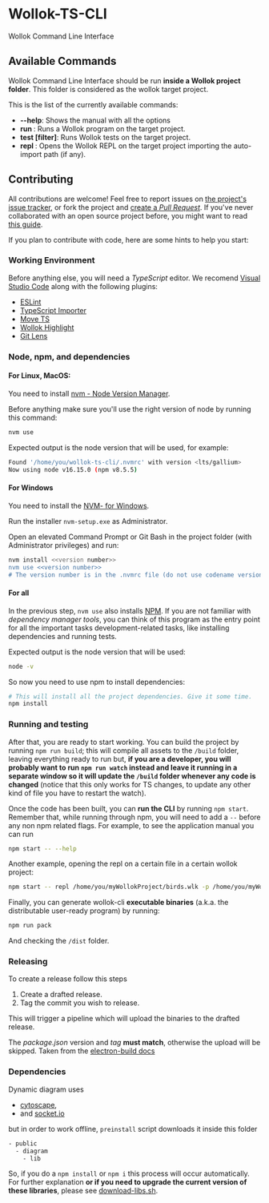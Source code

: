 # Wollok-TS-CLI

Wollok Command Line Interface

## Available Commands

Wollok Command Line Interface should be run **inside a Wollok project folder**. This folder is considered as the wollok target project.

This is the list of the currently available commands:

- **--help**: Shows the manual with all the options
- **run <program>**: Runs a Wollok program on the target project.
- **test \[filter\]**: Runs Wollok tests on the target project.
- **repl <auto-import>**: Opens the Wollok REPL on the target project importing the auto-import path (if any).

## Contributing

All contributions are welcome! Feel free to report issues on [the project's issue tracker](https://github.com/uqbar-project/wollok-ts-cli/issues), or fork the project and [create a *Pull Request*](https://help.github.com/articles/creating-a-pull-request-from-a-fork/). If you've never collaborated with an open source project before, you might want to read [this guide](https://akrabat.com/the-beginners-guide-to-contributing-to-a-github-project/).

If you plan to contribute with code, here are some hints to help you start:


### Working Environment

Before anything else, you will need a *TypeScript* editor. We recomend [Visual Studio Code](https://code.visualstudio.com/) along with the following plugins:

- [ESLint](https://marketplace.visualstudio.com/items?itemName=dbaeumer.vscode-eslint)
- [TypeScript Importer](https://marketplace.visualstudio.com/items?itemName=pmneo.tsimporter)
- [Move TS](https://marketplace.visualstudio.com/items?itemName=stringham.move-ts)
- [Wollok Highlight](https://marketplace.visualstudio.com/items?itemName=uqbar.wollok-highlight)
- [Git Lens](https://marketplace.visualstudio.com/items?itemName=eamodio.gitlens)

### Node, npm, and dependencies

#### For Linux, MacOS:
  
You need to install [nvm - Node Version Manager](https://github.com/nvm-sh/nvm). 

Before anything make sure you'll use the right version of node by running this command:

```bash
nvm use
```

Expected output is the node version that will be used, for example:

```bash
Found '/home/you/wollok-ts-cli/.nvmrc' with version <lts/gallium>
Now using node v16.15.0 (npm v8.5.5)
```

#### For Windows

You need to install the [NVM- for Windows](https://github.com/coreybutler/nvm-windows).

Run the installer `nvm-setup.exe` as Administrator.

Open an elevated Command Prompt or Git Bash in the project folder (with Administrator privileges) and run:

```bash
nvm install <<version number>>
nvm use <<version number>>
# The version number is in the .nvmrc file (do not use codename version e.g. lts/gallium, in Windows you have to use the equivalent version number e.g. 16.15.0)
```
  
#### For all
 
In the previous step, `nvm use` also installs [NPM](https://www.npmjs.com/). If you are not familiar with *dependency manager tools*, you can think of this program as the entry point for all the important tasks development-related tasks, like installing dependencies and running tests. 
  
  
Expected output is the node version that will be used:
```bash
node -v
```
So now you need to use npm to install dependencies:

```bash
# This will install all the project dependencies. Give it some time.
npm install
```


### Running and testing

After that, you are ready to start working. You can build the project by running `npm run build`; this will compile all assets to the `/build` folder, leaving everything ready to run but, **if you are a developer, you will probably want to run `npm run watch` instead and leave it running in a separate window so it will update the `/build` folder whenever any code is changed** (notice that this only works for TS changes, to update any other kind of file you have to restart the watch).

Once the code has been built, you can **run the CLI** by running `npm start`. Remember that, while running through npm, you will need to add a `--` before any non npm related flags. For example, to see the application manual you can run 

```bash
npm start -- --help 
```

Another example, opening the repl on a certain file in a certain wollok project:

```bash
npm start -- repl /home/you/myWollokProject/birds.wlk -p /home/you/myWollokProject/
```

Finally, you can generate wollok-cli **executable binaries** (a.k.a. the distributable user-ready program) by running:

```bash
npm run pack
```

And checking the `/dist` folder.

### Releasing

To create a release follow this steps
1. Create a drafted release. 
2. Tag the commit you wish to release.

This will trigger a pipeline which will upload the binaries to the drafted release.

The _package.json_ version and _tag_ **must match**, otherwise the upload will be skipped. Taken from the [electron-build docs](https://www.electron.build/configuration/publish.html#recommended-github-releases-workflow)

### Dependencies

Dynamic diagram uses

- [cytoscape](https://js.cytoscape.org/), 
- and [socket.io](https://github.com/socketio/socket.io) 

but in order to work offline, `preinstall` script downloads it inside this folder

```bash
- public
  - diagram
    - lib
```

So, if you do a `npm install` or `npm i` this process will occur automatically. For further explanation **or if you need to upgrade the current version of these libraries**, please see [download-libs.sh](./scripts/download-libs.sh).

